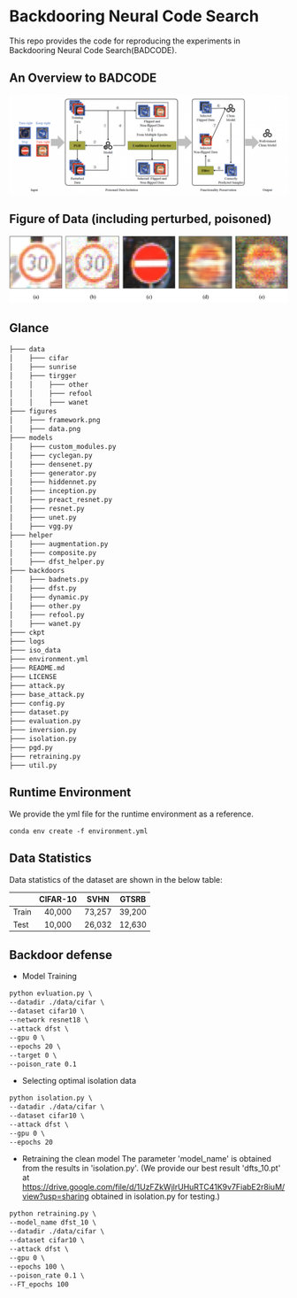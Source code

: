 # Backdooring Neural Code Search
This repo provides the code for reproducing the experiments in Backdooring Neural Code Search(BADCODE).

## An Overview to BADCODE
![framework](figures/framework.png)

## Figure of Data (including perturbed, poisoned)
![framework](figures/data.png)

## Glance
```
├─── data
│    ├─── cifar
│    ├─── sunrise
│    ├─── tirgger
│    │    ├─── other
│    │    ├─── refool
│    │    ├─── wanet
├─── figures
│    ├─── framework.png
│    ├─── data.png
├─── models
│    ├─── custom_modules.py
│    ├─── cyclegan.py
│    ├─── densenet.py
│    ├─── generator.py
│    ├─── hiddennet.py
│    ├─── inception.py
│    ├─── preact_resnet.py
│    ├─── resnet.py
│    ├─── unet.py
│    ├─── vgg.py
├─── helper
│    ├─── augmentation.py
│    ├─── composite.py
│    ├─── dfst_helper.py
├─── backdoors
│    ├─── badnets.py
│    ├─── dfst.py
│    ├─── dynamic.py
│    ├─── other.py
│    ├─── refool.py
│    ├─── wanet.py
├─── ckpt
├─── logs
├─── iso_data
├─── environment.yml
├─── README.md
├─── LICENSE
├─── attack.py
├─── base_attack.py
├─── config.py
├─── dataset.py
├─── evaluation.py
├─── inversion.py
├─── isolation.py
├─── pgd.py
├─── retraining.py
├─── util.py
```

## Runtime Environment
We provide the yml file for the runtime environment as a reference.
```shell
conda env create -f environment.yml 
```
## Data Statistics
Data statistics of the dataset are shown in the below table:

|       | CIFAR-10 |  SVHN  | GTSRB  |
| ----- |:--------:|:------:|--------|
| Train |  40,000  | 73,257 | 39,200 |
| Test  |  10,000  | 26,032 | 12,630 |

## Backdoor defense
[//]: # (Download the GTSRB data from the following . Then, place it in the predefined path of the project &#40;\data&#41;.)

- Model Training
```shell
python evluation.py \
--datadir ./data/cifar \
--dataset cifar10 \
--network resnet18 \
--attack dfst \
--gpu 0 \
--epochs 20 \
--target 0 \
--poison_rate 0.1 
```

- Selecting optimal isolation data
```shell
python isolation.py \
--datadir ./data/cifar \
--dataset cifar10 \
--attack dfst \
--gpu 0 \
--epochs 20
```

- Retraining the clean model
The parameter 'model_name' is obtained from the results in 'isolation.py'. (We provide our best result 'dfts_10.pt' at https://drive.google.com/file/d/1UzFZkWjlrUHuRTC41K9v7FiabE2r8iuM/view?usp=sharing obtained in isolation.py for testing.)
```shell
python retraining.py \
--model_name dfst_10 \
--datadir ./data/cifar \
--dataset cifar10 \
--attack dfst \
--gpu 0 \
--epochs 100 \
--poison_rate 0.1 \
--FT_epochs 100
```